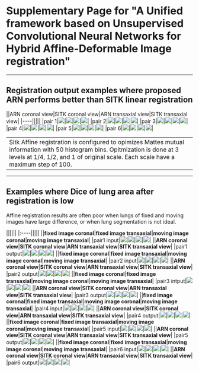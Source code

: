 
# Supplementary Page for "A Unified framework based on Unsupervised Convolutional Neural Networks for Hybrid Affine-Deformable Image registration"

----

## Registration output examples where proposed ARN performs better than SITK linear registration  


||ARN coronal view|SITK coronal view|ARN transaxial view|SITK transaxial view|
|----|||||
|pair 1|![](imgs/b/52533238_to_26018233ARNcoro.png)|![](imgs/b/52533238_to_26018233SITKcoro.png)|![](imgs/b/52533238_to_26018233ARNtrns.png)|![](imgs/b/52533238_to_26018233SITKtrns.png)|
|pair 2|![](imgs/b/00464985_to_32402804ARNcoro.png)|![](imgs/b/00464985_to_32402804SITKcoro.png)|![](imgs/b/00464985_to_32402804ARNtrns.png)|![](imgs/b/00464985_to_32402804SITKtrns.png)|
|pair 3|![](imgs/b/62828273_to_29773460ARNcoro.png)|![](imgs/b/62828273_to_29773460SITKcoro.png)|![](imgs/b/62828273_to_29773460ARNtrns.png)|![](imgs/b/62828273_to_29773460SITKtrns.png)|
|pair 4|![](imgs/b/82307434_to_81987874ARNcoro.png)|![](imgs/b/82307434_to_81987874SITKcoro.png)|![](imgs/b/82307434_to_81987874ARNtrns.png)|![](imgs/b/82307434_to_81987874SITKtrns.png)|
|pair 5|![](imgs/b/24201400_to_00057691ARNcoro.png)|![](imgs/b/24201400_to_00057691SITKcoro.png)|![](imgs/b/24201400_to_00057691ARNtrns.png)|![](imgs/b/24201400_to_00057691SITKtrns.png)|
|pair 6|![](imgs/b/77142232_to_21486282ARNcoro.png)|![](imgs/b/77142232_to_21486282SITKcoro.png)|![](imgs/b/77142232_to_21486282ARNtrns.png)|![](imgs/b/77142232_to_21486282SITKtrns.png)|

||
|---|
|Sitk Affine registration is configured to opimizes Mattes mutual information with 50 histogram bins. Opitmization is done at 3 levels at 1/4, 1/2, and 1 of original scale. Each scale have a maximum step of 100.|


----

##  Examples where Dice of lung area after registration is low

Affine registration results are often poor when lungs of fixed and moving images have large difference, or when lung segmentation is not ideal.


||||||
|:----|||||
||**fixed image coronal**|**fixed image transaxial**|**moving image coronal**|**moving image transaxial**|
|pair1 input|![](imgs/f/14020534_to_38176629.fixed_coro.png)|![](imgs/f/14020534_to_38176629.fixed_trns.png)|![](imgs/f/14020534_to_38176629.moving_coro.png)|![](imgs/f/14020534_to_38176629.moving_trns.png)|
||**ARN coronal view**|**SITK coronal view**|**ARN transaxial view**|**SITK transaxial view**|
|pair1 output|![](imgs/f/14020534_to_38176629ARNcoro.png)|![](imgs/f/14020534_to_38176629SITKcoro.png)|![](imgs/f/14020534_to_38176629ARNtrns.png)|![](imgs/f/14020534_to_38176629SITKtrns.png)|
||**fixed image coronal**|**fixed image transaxial**|**moving image coronal**|**moving image transaxial**|
|pair2 input|![](imgs/f/26788410_to_93447078.fixed_coro.png)|![](imgs/f/26788410_to_93447078.fixed_trns.png)|![](imgs/f/26788410_to_93447078.moving_coro.png)|![](imgs/f/26788410_to_93447078.moving_trns.png)|
||**ARN coronal view**|**SITK coronal view**|**ARN transaxial view**|**SITK transaxial view**|
|pair2 output|![](imgs/f/26788410_to_93447078ARNcoro.png)|![](imgs/f/26788410_to_93447078SITKcoro.png)|![](imgs/f/26788410_to_93447078ARNtrns.png)|![](imgs/f/26788410_to_93447078SITKtrns.png)|
||**fixed image coronal**|**fixed image transaxial**|**moving image coronal**|**moving image transaxial**|
|pair3 intput|![](imgs/f/20212245_to_51510913.fixed_coro.png)|![](imgs/f/20212245_to_51510913.fixed_trns.png)|![](imgs/f/20212245_to_51510913.moving_coro.png)|![](imgs/f/20212245_to_51510913.moving_trns.png)|
||**ARN coronal view**|**SITK coronal view**|**ARN transaxial view**|**SITK transaxial view**|
|pair3 output|![](imgs/f/20212245_to_51510913ARNcoro.png)|![](imgs/f/20212245_to_51510913SITKcoro.png)|![](imgs/f/20212245_to_51510913ARNtrns.png)|![](imgs/f/20212245_to_51510913SITKtrns.png)|
||**fixed image coronal**|**fixed image transaxial**|**moving image coronal**|**moving image transaxial**|
|pair4 input|![](imgs/f/50179315_to_32552628.fixed_coro.png)|![](imgs/f/50179315_to_32552628.fixed_trns.png)|![](imgs/f/50179315_to_32552628.moving_coro.png)|![](imgs/f/50179315_to_32552628.moving_trns.png)|
||**ARN coronal view**|**SITK coronal view**|**ARN transaxial view**|**SITK transaxial view**|
|pair4 output|![](imgs/f/50179315_to_32552628ARNcoro.png)|![](imgs/f/50179315_to_32552628SITKcoro.png)|![](imgs/f/50179315_to_32552628ARNtrns.png)|![](imgs/f/50179315_to_32552628SITKtrns.png)|
||**fixed image coronal**|**fixed image transaxial**|**moving image coronal**|**moving image transaxial**|
|pair5 input|![](imgs/f/39772525_to_42416930.fixed_coro.png)|![](imgs/f/39772525_to_42416930.fixed_trns.png)|![](imgs/f/39772525_to_42416930.moving_coro.png)|![](imgs/f/39772525_to_42416930.moving_trns.png)|
||**ARN coronal view**|**SITK coronal view**|**ARN transaxial view**|**SITK transaxial view**|
|pair5 output|![](imgs/f/39772525_to_42416930ARNcoro.png)|![](imgs/f/39772525_to_42416930SITKcoro.png)|![](imgs/f/39772525_to_42416930ARNtrns.png)|![](imgs/f/39772525_to_42416930SITKtrns.png)|
||**fixed image coronal**|**fixed image transaxial**|**moving image coronal**|**moving image transaxial**|
|pair6 input|![](imgs/f/55921267_to_04476681.fixed_coro.png)|![](imgs/f/55921267_to_04476681.fixed_trns.png)|![](imgs/f/55921267_to_04476681.moving_coro.png)|![](imgs/f/55921267_to_04476681.moving_trns.png)|
||**ARN coronal view**|**SITK coronal view**|**ARN transaxial view**|**SITK transaxial view**|
|pair6 output|![](imgs/f/55921267_to_04476681ARNcoro.png)|![](imgs/f/55921267_to_04476681SITKcoro.png)|![](imgs/f/55921267_to_04476681ARNtrns.png)|![](imgs/f/55921267_to_04476681SITKtrns.png)|



